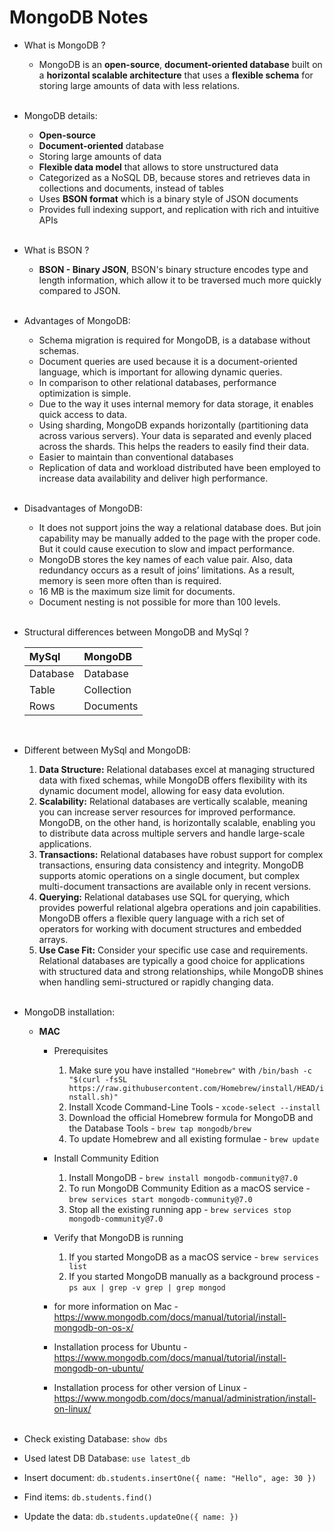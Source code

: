# MongoDB Notes

- What is MongoDB ?

  - MongoDB is an **open-source**, **document-oriented database** built on a **horizontal scalable architecture** that uses a **flexible schema** for storing large amounts of data with less relations.
    <br><br>

- MongoDB details:

  - **Open-source**
  - **Document-oriented** database
  - Storing large amounts of data
  - **Flexible data model** that allows to store unstructured data
  - Categorized as a NoSQL DB, because stores and retrieves data in collections and documents, instead of tables
  - Uses **BSON format** which is a binary style of JSON documents
  - Provides full indexing support, and replication with rich and intuitive APIs
    <br><br>

- What is BSON ?

  - **BSON - Binary JSON**, BSON's binary structure encodes type and length information, which allow it to be traversed much more quickly compared to JSON.
    <br><br>

- Advantages of MongoDB:

  - Schema migration is required for MongoDB, is a database without schemas.
  - Document queries are used because it is a document-oriented language, which is important for allowing dynamic queries.
  - In comparison to other relational databases, performance optimization is simple.
  - Due to the way it uses internal memory for data storage, it enables quick access to data.
  - Using sharding, MongoDB expands horizontally (partitioning data across various servers). Your data is separated and evenly placed across the shards. This helps the readers to easily find their data.
  - Easier to maintain than conventional databases
  - Replication of data and workload distributed have been employed to increase data availability and deliver high performance.
    <br><br>

- Disadvantages of MongoDB:

  - It does not support joins the way a relational database does. But join capability may be manually added to the page with the proper code. But it could cause execution to slow and impact performance.
  - MongoDB stores the key names of each value pair. Also, data redundancy occurs as a result of joins’ limitations. As a result, memory is seen more often than is required.
  - 16 MB is the maximum size limit for documents.
  - Document nesting is not possible for more than 100 levels.
    <br><br>

- Structural differences between MongoDB and MySql ?

  | MySql    | MongoDB    |
  | :------- | :--------- |
  | Database | Database   |
  | Table    | Collection |
  | Rows     | Documents  |

  <br>

- Different between MySql and MongoDB:

  1. **Data Structure:** Relational databases excel at managing structured data with fixed schemas, while MongoDB offers flexibility with its dynamic document model, allowing for easy data evolution.
  2. **Scalability:** Relational databases are vertically scalable, meaning you can increase server resources for improved performance. MongoDB, on the other hand, is horizontally scalable, enabling you to distribute data across multiple servers and handle large-scale applications.
  3. **Transactions:** Relational databases have robust support for complex transactions, ensuring data consistency and integrity. MongoDB supports atomic operations on a single document, but complex multi-document transactions are available only in recent versions.
  4. **Querying:** Relational databases use SQL for querying, which provides powerful relational algebra operations and join capabilities. MongoDB offers a flexible query language with a rich set of operators for working with document structures and embedded arrays.
  5. **Use Case Fit:** Consider your specific use case and requirements. Relational databases are typically a good choice for applications with structured data and strong relationships, while MongoDB shines when handling semi-structured or rapidly changing data.
     <br><br>

- MongoDB installation:

  - **MAC**

    - Prerequisites

      1. Make sure you have installed `"Homebrew"` with `/bin/bash -c "$(curl -fsSL https://raw.githubusercontent.com/Homebrew/install/HEAD/install.sh)"`
      2. Install Xcode Command-Line Tools - `xcode-select --install`
      3. Download the official Homebrew formula for MongoDB and the Database Tools - `brew tap mongodb/brew`
      4. To update Homebrew and all existing formulae - `brew update`

    - Install Community Edition

      1. Install MongoDB - `brew install mongodb-community@7.0`
      2. To run MongoDB Community Edition as a macOS service - `brew services start mongodb-community@7.0`
      3. Stop all the existing running app - `brew services stop mongodb-community@7.0`

    - Verify that MongoDB is running

      1. If you started MongoDB as a macOS service - `brew services list`
      2. If you started MongoDB manually as a background process - `ps aux | grep -v grep | grep mongod`

    - for more information on Mac - https://www.mongodb.com/docs/manual/tutorial/install-mongodb-on-os-x/

    - Installation process for Ubuntu - https://www.mongodb.com/docs/manual/tutorial/install-mongodb-on-ubuntu/

    - Installation process for other version of Linux - https://www.mongodb.com/docs/manual/administration/install-on-linux/
      <br><br>

- Check existing Database: `show dbs`
- Used latest DB Database: `use latest_db`
- Insert document: `db.students.insertOne({ name: "Hello", age: 30 })`
- Find items: `db.students.find()`
- Update the data: `db.students.updateOne({ name: })`
